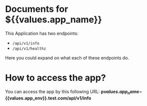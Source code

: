 # Documents for ${{values.app_name}}

This Application has two endpoints:
- `/api/v1/info`
- `/api/v1/healthz`

Here you could expand on what each of these endpoints do.


# How to access the app?

You can access the app by this following URL:  **p${{values.app_name}}-${{values.app_env}}.test.com/api/v1/info**